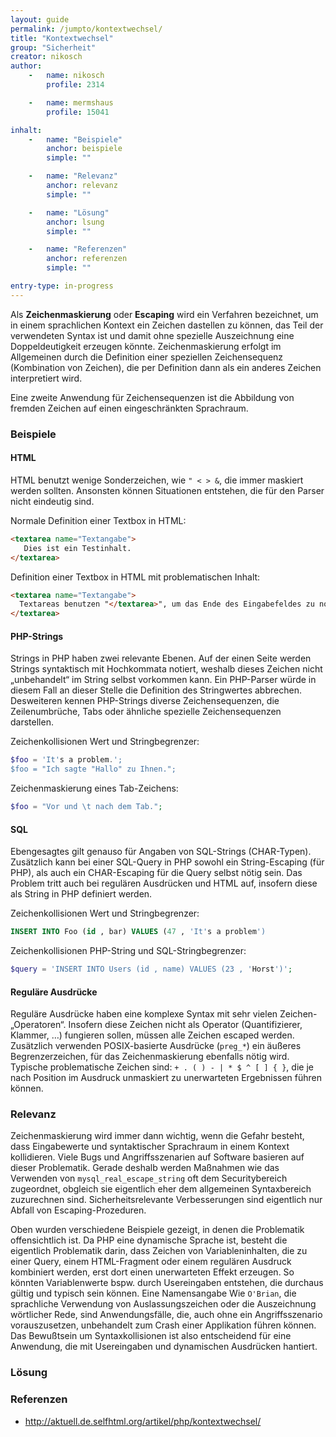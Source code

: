 ```yaml
---
layout: guide
permalink: /jumpto/kontextwechsel/
title: "Kontextwechsel"
group: "Sicherheit"
creator: nikosch
author:
    -   name: nikosch
        profile: 2314

    -   name: mermshaus
        profile: 15041

inhalt:
    -   name: "Beispiele"
        anchor: beispiele
        simple: ""

    -   name: "Relevanz"
        anchor: relevanz
        simple: ""

    -   name: "Lösung"
        anchor: lsung
        simple: ""

    -   name: "Referenzen"
        anchor: referenzen
        simple: ""

entry-type: in-progress
---
```


Als **Zeichenmaskierung** oder **Escaping** wird ein Verfahren bezeichnet, um in einem
sprachlichen Kontext ein Zeichen dastellen zu können, das Teil der verwendeten
Syntax ist und damit ohne spezielle Auszeichnung eine Doppeldeutigkeit erzeugen
könnte. Zeichenmaskierung erfolgt im Allgemeinen durch die Definition einer
speziellen Zeichensequenz (Kombination von Zeichen), die per Definition dann
als ein anderes Zeichen interpretiert wird.

Eine zweite Anwendung für Zeichensequenzen ist die Abbildung von fremden
Zeichen auf einen eingeschränkten Sprachraum.



### Beispiele

#### HTML

HTML benutzt wenige Sonderzeichen, wie `" < > &`, die immer maskiert werden
sollten. Ansonsten können Situationen entstehen, die für den Parser nicht
eindeutig sind.

Normale Definition einer Textbox in HTML:

~~~ html
<textarea name="Textangabe">
   Dies ist ein Testinhalt.
</textarea>
~~~

Definition einer Textbox in HTML mit problematischen Inhalt:

~~~ html
<textarea name="Textangabe">
  Textareas benutzen "</textarea>", um das Ende des Eingabefeldes zu notieren.
</textarea>
~~~

#### PHP-Strings

Strings in PHP haben zwei relevante Ebenen. Auf der einen Seite werden Strings
syntaktisch mit Hochkommata notiert, weshalb dieses Zeichen nicht „unbehandelt“
im String selbst vorkommen kann. Ein PHP-Parser würde in diesem Fall an dieser
Stelle die Definition des Stringwertes abbrechen. Desweiteren kennen
PHP-Strings diverse Zeichensequenzen, die Zeilenumbrüche, Tabs oder ähnliche
spezielle Zeichensequenzen darstellen.

Zeichenkollisionen Wert und Stringbegrenzer:

~~~ php
$foo = 'It's a problem.';
$foo = "Ich sagte "Hallo" zu Ihnen.";
~~~

Zeichenmaskierung eines Tab-Zeichens:

~~~ php
$foo = "Vor und \t nach dem Tab.";
~~~

#### SQL

Ebengesagtes gilt genauso für Angaben von SQL-Strings (CHAR-Typen). Zusätzlich
kann bei einer SQL-Query in PHP sowohl ein String-Escaping (für PHP), als auch
ein CHAR-Escaping für die Query selbst nötig sein. Das Problem tritt auch bei
regulären Ausdrücken und HTML auf, insofern diese als String in PHP definiert
werden.

Zeichenkollisionen Wert und Stringbegrenzer:

~~~ sql
INSERT INTO Foo (id , bar) VALUES (47 , 'It's a problem')
~~~

Zeichenkollisionen PHP-String und SQL-Stringbegrenzer:

~~~ php
$query = 'INSERT INTO Users (id , name) VALUES (23 , 'Horst')';
~~~

#### Reguläre Ausdrücke

Reguläre Ausdrücke haben eine komplexe Syntax mit sehr vielen
Zeichen-„Operatoren“. Insofern diese Zeichen nicht als Operator
(Quantifizierer, Klammer, …) fungieren sollen, müssen alle Zeichen escaped
werden. Zusätzlich verwenden POSIX-basierte Ausdrücke (`preg_*`) ein äußeres
Begrenzerzeichen, für das Zeichenmaskierung ebenfalls nötig wird. Typische
problematische Zeichen sind: `+ . ( ) - | * $ ^ [ ] { }`, die je nach Position
im Ausdruck unmaskiert zu unerwarteten Ergebnissen führen können.



### Relevanz

Zeichenmaskierung wird immer dann wichtig, wenn die Gefahr besteht, dass
Eingabewerte und syntaktischer Sprachraum in einem Kontext kollidieren. Viele
Bugs und Angriffsszenarien auf Software basieren auf dieser Problematik. Gerade
deshalb werden Maßnahmen wie das Verwenden von `mysql_real_escape_string` oft dem
Securitybereich zugeordnet, obgleich sie eigentlich eher dem allgemeinen
Syntaxbereich zuzurechnen sind. Sicherheitsrelevante Verbesserungen sind
eigentlich nur Abfall von Escaping-Prozeduren.

Oben wurden verschiedene Beispiele gezeigt, in denen die Problematik
offensichtlich ist. Da PHP eine dynamische Sprache ist, besteht die eigentlich
Problematik darin, dass Zeichen von Variableninhalten, die zu einer Query,
einem HTML-Fragment oder einem regulären Ausdruck kombiniert werden, erst dort
einen unerwarteten Effekt erzeugen. So könnten Variablenwerte bspw. durch
Usereingaben entstehen, die durchaus gültig und typisch sein können. Eine
Namensangabe Wie `O'Brian`, die sprachliche Verwendung von Auslassungszeichen
oder die Auszeichnung wörtlicher Rede, sind Anwendungsfälle, die, auch ohne ein
Angriffsszenario vorauszusetzen, unbehandelt zum Crash einer Applikation führen
können. Das Bewußtsein um Syntaxkollisionen ist also entscheidend für eine
Anwendung, die mit Usereingaben und dynamischen Ausdrücken hantiert.



### Lösung



### Referenzen

* http://aktuell.de.selfhtml.org/artikel/php/kontextwechsel/


